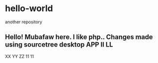 # hello-world
another repository

Hello!
Mubafaw here. I like php..
Changes made using sourcetree desktop
APP II
LL
--
XX
YY
ZZ
11
11